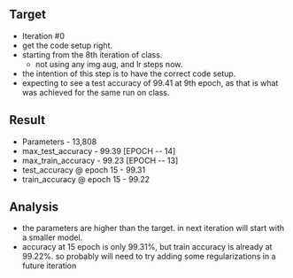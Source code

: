 ## Target
- Iteration #0
- get the code setup right.
- starting from the 8th iteration of class.
  - not using any img aug, and lr steps now.
- the intention of this step is to have the correct code setup.
- expecting to see a test accuracy of 99.41 at 9th epoch, as that is what was achieved for the same run on class.

## Result
  - Parameters - 13,808
  - max_test_accuracy 		- 99.39	[EPOCH -- 14]
  - max_train_accuracy 		- 99.23	[EPOCH -- 13]
  - test_accuracy @ epoch 15 	- 99.31
  - train_accuracy @ epoch 15 	- 99.22

## Analysis
- the parameters are higher than the target. in next iteration will start with a smaller model. 
- accuracy at 15 epoch is only 99.31%, but train accuracy is already at 99.22%. so probably will need to try adding some regularizations in a future iteration
